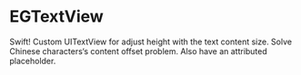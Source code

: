 # EGTextView
Swift! Custom UITextView for adjust height with the text content size. Solve Chinese characters‘s content offset problem. Also have an attributed placeholder.
